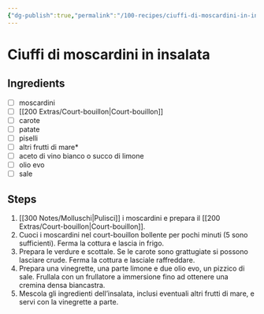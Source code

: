 ```yaml
---
{"dg-publish":true,"permalink":"/100-recipes/ciuffi-di-moscardini-in-insalata/"}
---
```


# Ciuffi di moscardini in insalata
## Ingredients
- [ ] moscardini
- [ ] [[200 Extras/Court-bouillon\|Court-bouillon]]
- [ ] carote
- [ ] patate
- [ ] piselli
- [ ] altri frutti di mare*
- [ ] aceto di vino bianco o succo di limone
- [ ] olio evo
- [ ] sale
## Steps
1. [[300 Notes/Molluschi\|Pulisci]] i moscardini e prepara il [[200 Extras/Court-bouillon\|Court-bouillon]].
2. Cuoci i moscardini nel court-bouillon bollente per pochi minuti (5 sono sufficienti). Ferma la cottura e lascia in frigo.
3. Prepara le verdure e scottale. Se le carote sono grattugiate si possono lasciare crude. Ferma la cottura e lasciale raffreddare.
4. Prepara una vinegrette, una parte limone e due olio evo, un pizzico di sale. Frullala con un frullatore a immersione fino ad ottenere una cremina densa biancastra.
5. Mescola gli ingredienti dell’insalata, inclusi eventuali altri frutti di mare, e servi con la vinegrette a parte.